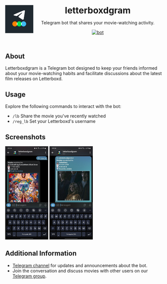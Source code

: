 <header>
  <img src="docs/assets/logo_letterboxdgram.jpg" alt="logo" height="90" align="left">
  <h1 style="display: inline">letterboxdgram</h1>

  Telegram bot that shares your movie-watching activity.

  [![bot](https://img.shields.io/badge/Bot-Telegram-blue)](https://t.me/letterboxdgrambot)
</header>

## About

Letterboxdgram is a Telegram bot designed to keep your friends informed about your movie-watching habits and facilitate discussions about the latest film releases on Letterboxd.

## Usage

Explore the following commands to interact with the bot:

- `/lb` Share the movie you've recently watched
- `/reg_lb` Set your Letterboxd's username

## Screenshots

<img src="docs/assets/lb.jpg" alt="lb" height="300">  
<img src="docs/assets/inline.jpg" alt="inline" height="300">  

## Additional Information

- [Telegram channel](https://t.me/letterboxdgramnews) for updates and announcements about the bot.
- Join the conversation and discuss movies with other users on our [Telegram group](https://t.me/letterboxdgramflood).
